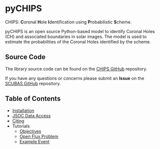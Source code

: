 <!-- 
Author(s): Shibaji Chakraborty

Disclaimer:
SCUBAS is under the MIT license found in the root directory LICENSE.md 
Everyone is permitted to copy and distribute verbatim copies of this license 
document.

This version of the MIT Public License incorporates the terms
and conditions of MIT General Public License.
-->

# pyCHIPS
CHIPS: **C**oronal **H**ole **I**dentification using **P**robabilistic **S**cheme.

pyCHIPS is an open source Python-based model to identify Coronal Holes (CH) and associated boundaries in solar images. The model is used to estimate the probabilities of the Coronal Holes identified by the scheme.

## Source Code 

The library source code can be found on the [CHIPS GitHub](https://github.com/shibaji7/pyCHIPS) repository. 

If you have any questions or concerns please submit an **Issue** on the [SCUBAS GitHub](https://github.com/shibaji7/pyCHIPS) repository. 

## Table of Contents 
  - [Installation](user/install.md)
  - [JSOC Data Access](user/jsoc.md)
  - [Citing](user/citing.md)
  - Tutorials
    - [Objectives](tutorial/objectives.md)
    - [Open Flux Problem](tutorial/openflux.md)
    - [Example Event](tutorial/example.md)
